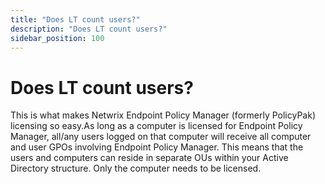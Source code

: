 ```yaml
---
title: "Does LT count users?"
description: "Does LT count users?"
sidebar_position: 100
---
```


# Does LT count users?

This is what makes Netwrix Endpoint Policy Manager (formerly PolicyPak) licensing so easy.As long as
a computer is licensed for Endpoint Policy Manager, all/any users logged on that computer will
receive all computer and user GPOs involving Endpoint Policy Manager. This means that the users and
computers can reside in separate OUs within your Active Directory structure. Only the computer needs
to be licensed.
